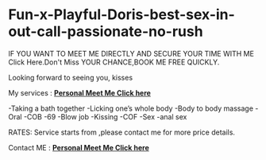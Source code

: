 # Fun-x-Playful-Doris-best-sex-in-out-call-passionate-no-rush
IF YOU WANT TO MEET ME DIRECTLY AND SECURE YOUR TIME WITH ME Click Here.Don't Miss YOUR CHANCE,BOOK ME FREE QUICKLY.

Looking forward to seeing you, kisses

My services : **[Personal Meet Me Click here](http://sofiyarose.whyboner.com)**

-Taking a bath together
-Licking one’s whole body
-Body to body massage
-Oral
-COB
-69
-Blow job
-Kissing
-COF
-Sex
-anal sex

RATES:
Service starts from ,please contact me for more price details.

Contact ME : **[Personal Meet Me Click here](http://sofiyarose.whyboner.com)**
